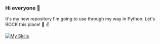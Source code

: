 ### Hi everyone 👋

It's my new repository I'm going to use through my way in Python.
Let's ROCK this place! :guitar: :v:

[![My Skills](https://skills.thijs.gg/icons?i=py,mysql,mongodb,postgres,docker)](https://skills.thijs.gg)
<!--
**a-zhavarankau/a-zhavarankau** is a ✨ _special_ ✨ repository because its `README.md` (this file) appears on your GitHub profile.

Here are some ideas to get you started:

- 🔭 I’m currently working on ...
- 🌱 I’m currently learning ...
- 👯 I’m looking to collaborate on ...
- 🤔 I’m looking for help with ...
- 💬 Ask me about ...
- 📫 How to reach me: ...
- 😄 Pronouns: ...
- ⚡ Fun fact: ...
-->
